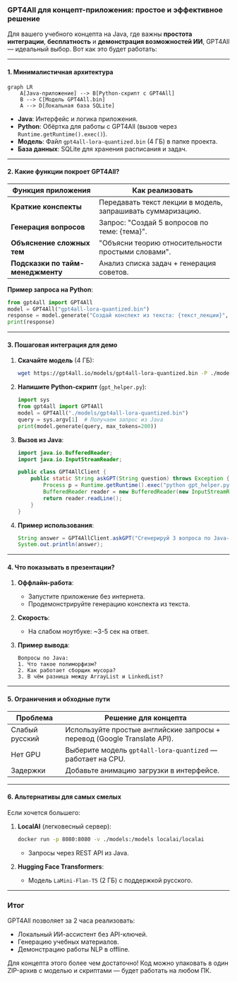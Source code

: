 ### **GPT4All для концепт-приложения: простое и эффективное решение**

Для вашего учебного концепта на Java, где важны **простота интеграции**, **бесплатность** и **демонстрация возможностей ИИ**, GPT4All — идеальный выбор. Вот как это будет работать:

---

#### **1. Минималистичная архитектура**
```mermaid
graph LR
    A[Java-приложение] --> B[Python-скрипт с GPT4All]
    B --> C[Модель GPT4All.bin]
    A --> D[Локальная база SQLite]
```
- **Java**: Интерфейс и логика приложения.
- **Python**: Обёртка для работы с GPT4All (вызов через `Runtime.getRuntime().exec()`).
- **Модель**: Файл `gpt4all-lora-quantized.bin` (4 ГБ) в папке проекта.
- **База данных**: SQLite для хранения расписания и задач.

---

#### **2. Какие функции покроет GPT4All?**
| Функция приложения | Как реализовать |
|--------------------|----------------|
| **Краткие конспекты** | Передавать текст лекции в модель, запрашивать суммаризацию. |
| **Генерация вопросов** | Запрос: "Создай 5 вопросов по теме: {тема}". |
| **Объяснение сложных тем** | "Объясни теорию относительности простыми словами". |
| **Подсказки по тайм-менеджменту** | Анализ списка задач + генерация советов. |

**Пример запроса на Python**:
```python
from gpt4all import GPT4All
model = GPT4All("gpt4all-lora-quantized.bin")
response = model.generate("Создай конспект из текста: {текст_лекции}", max_tokens=150)
print(response)
```

---

#### **3. Пошаговая интеграция для демо**
1. **Скачайте модель** (4 ГБ):
   ```bash
   wget https://gpt4all.io/models/gpt4all-lora-quantized.bin -P ./models/
   ```

2. **Напишите Python-скрипт** (`gpt_helper.py`):
   ```python
   import sys
   from gpt4all import GPT4All
   model = GPT4All("./models/gpt4all-lora-quantized.bin")
   query = sys.argv[1]  # Получаем запрос из Java
   print(model.generate(query, max_tokens=200))
   ```

3. **Вызов из Java**:
   ```java
   import java.io.BufferedReader;
   import java.io.InputStreamReader;

   public class GPT4AllClient {
       public static String askGPT(String question) throws Exception {
           Process p = Runtime.getRuntime().exec("python gpt_helper.py \"" + question + "\"");
           BufferedReader reader = new BufferedReader(new InputStreamReader(p.getInputStream()));
           return reader.readLine();
       }
   }
   ```

4. **Пример использования**:
   ```java
   String answer = GPT4AllClient.askGPT("Сгенерируй 3 вопроса по Java-программированию");
   System.out.println(answer);
   ```

---

#### **4. Что показывать в презентации?**
1. **Оффлайн-работа**:
   - Запустите приложение без интернета.
   - Продемонстрируйте генерацию конспекта из текста.

2. **Скорость**:
   - На слабом ноутбуке: ~3-5 сек на ответ.

3. **Пример вывода**:
   ```
   Вопросы по Java:
   1. Что такое полиморфизм?
   2. Как работает сборщик мусора?
   3. В чём разница между ArrayList и LinkedList?
   ```

---

#### **5. Ограничения и обходные пути**
| Проблема | Решение для концепта |
|----------|----------------------|
| Слабый русский | Используйте простые английские запросы + перевод (Google Translate API). |
| Нет GPU | Выберите модель `gpt4all-lora-quantized` — работает на CPU. |
| Задержки | Добавьте анимацию загрузки в интерфейсе. |

---

#### **6. Альтернативы для самых смелых**
Если хочется большего:
1. **LocalAI** (легковесный сервер):
   ```bash
   docker run -p 8080:8080 -v ./models:/models localai/localai
   ```
   - Запросы через REST API из Java.

2. **Hugging Face Transformers**:
   - Модель `LaMini-Flan-T5` (2 ГБ) с поддержкой русского.

---

### **Итог**
GPT4All позволяет за 2 часа реализовать:
- Локальный ИИ-ассистент без API-ключей.
- Генерацию учебных материалов.
- Демонстрацию работы NLP в offline.

Для концепта этого более чем достаточно! Код можно упаковать в один ZIP-архив с моделью и скриптами — будет работать на любом ПК.
